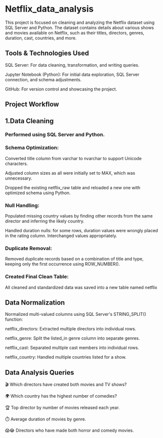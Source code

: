 # Netflix_data_analysis
This project is focused on cleaning and analyzing the Netflix dataset using SQL Server and Python. The dataset contains details about various shows and movies available on Netflix, such as their titles, directors, genres, duration, cast, countries, and more.

## Tools & Technologies Used
SQL Server: For data cleaning, transformation, and writing queries.

Jupyter Notebook (Python): For initial data exploration, SQL Server connection, and schema adjustments.

GitHub: For version control and showcasing the project.

## Project Workflow
## 1.Data Cleaning

### Performed using SQL Server and Python.

### Schema Optimization:

Converted title column from varchar to nvarchar to support Unicode characters.

Adjusted column sizes as all were initially set to MAX, which was unnecessary.

Dropped the existing netflix_raw table and reloaded a new one with optimized schema using Python.

### Null Handling:

Populated missing country values by finding other records from the same director and inferring the likely country.

Handled duration nulls: for some rows, duration values were wrongly placed in the rating column. Interchanged values appropriately.

### Duplicate Removal:

Removed duplicate records based on a combination of title and type, keeping only the first occurrence using ROW_NUMBER().

### Created Final Clean Table:

All cleaned and standardized data was saved into a new table named netflix

## Data Normalization
Normalized multi-valued columns using SQL Server's STRING_SPLIT() function:

netflix_directors: Extracted multiple directors into individual rows.

netflix_genre: Split the listed_in genre column into separate genres.

netflix_cast: Separated multiple cast members into individual rows.

netflix_country: Handled multiple countries listed for a show.

## Data Analysis Queries
🎬 Which directors have created both movies and TV shows?

🌍 Which country has the highest number of comedies?

🏆 Top director by number of movies released each year.

⏱️ Average duration of movies by genre.

😱😂 Directors who have made both horror and comedy movies.
